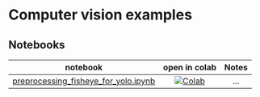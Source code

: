 # Computer vision examples

## Notebooks
| **notebook** | **open in colab** |Notes |
|:------------:|:-------------------------------------------------:|:---------------------------:|
| [preprocessing_fisheye_for_yolo.ipynb](./notebooks/preprocessing_fisheye_for_yolo.ipynb) | [![Colab](https://colab.research.google.com/assets/colab-badge.svg)](https://colab.research.google.com/drive/1YkP4TrKEJWXGfaywcfqG3qBflor9uCq_?usp=sharing) | ... |